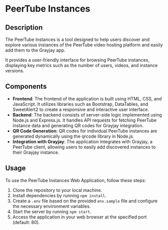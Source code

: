 # PeerTube Instances

## Description
The PeerTube Instances is a tool designed to help users discover and explore various instances of the PeerTube video hosting platform and easily add them to the Grayjay app. 

It provides a user-friendly interface for browsing PeerTube instances, displaying key metrics such as the number of users, videos, and instance versions.

## Components
- **Frontend**: The frontend of the application is built using HTML, CSS, and JavaScript. It utilizes libraries such as Bootstrap, DataTables, and SweetAlert2 to create a responsive and interactive user interface.
- **Backend**: The backend consists of server-side logic implemented using Node.js and Express.js. It handles API requests for fetching PeerTube instance data and generating QR codes for Grayjay integration.
- **QR Code Generation**: QR codes for individual PeerTube instances are generated dynamically using the qrcode library in Node.js.
- **Integration with Grayjay**: The application integrates with Grayjay, a PeerTube client, allowing users to easily add discovered instances to their Grayjay instance.

## Usage
To use the PeerTube Instances Web Application, follow these steps:
1. Clone the repository to your local machine.
2. Install dependencies by running `npm install`.
3. Create a `.env` file based on the provided `env.sample` file and configure the necessary environment variables.
4. Start the server by running `npm start`.
5. Access the application in your web browser at the specified port (default: 80).
